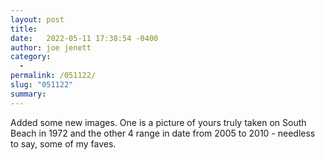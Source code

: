 ```yaml
---
layout: post
title:  
date:   2022-05-11 17:38:54 -0400
author: joe jenett
category:
  -  
permalink: /051122/
slug: "051122"
summary:
---
```

Added some new images. One is a picture of yours truly taken on South Beach in 1972 and the other 4 range in date from 2005 to 2010 - needless to say, some of my faves.

